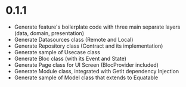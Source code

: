 # 0.1.1

- Generate feature's boilerplate code with three main separate layers (data, domain, presentation)
- Generate Datasources class (Remote and Local)
- Generate Repository class (Contract and its implementation)
- Generate sample of Usecase class
- Generate Bloc class (with its Event and State)
- Generate Page class for UI Screen (BlocProvider included)
- Generate Module class, integrated with GetIt dependency Injection
- Generate sample of Model class that extends to Equatable
